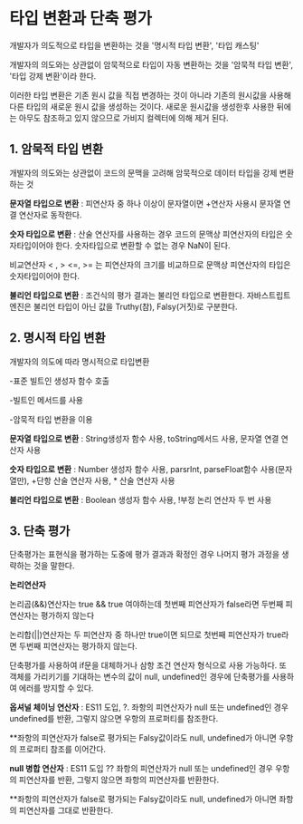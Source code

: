 # 타입 변환과 단축 평가

개발자가 의도적으로 타입을 변환하는 것을 '명시적 타입 변환', '타입 캐스팅'

개발자의 의도와는 상관없이 암묵적으로 타입이 자동 변환하는 것을 '암묵적 타입 변환', '타입 강제 변환'이라 한다.

이러한 타입 변환은 기존 원시 값을 직접 변경하는 것이 아니라 기존의 원시값을 사용해 다른 타입의 새로운 원시 값을 생성하는 것이다. 새로운 원시값을 생성한후 사용한 뒤에는 아무도 참조하고 있지 않으므로 가비지 컬렉터에 의해 제거 된다.

## 1. 암묵적 타입 변환

개발자의 의도와는 상관없이 코드의 문맥을 고려해 암묵적으로 데이터 타입을 강제 변환하는 것

__문자열 타입으로 변환__ : 피연산자 중 하나 이상이 문자열이면 +연산자 사용시 문자열 연결 연산자로 동작한다.

__숫자 타입으로 변환__ : 산술 연산자를 사용하는 경우 코드의 문맥상 피연산자의 타입은 숫자타입이어야 한다. 숫자타입으로 변환할 수 없는 경우 NaN이 된다.

비교연산자 < , > <=, >= 는 피연산자의 크기를 비교하므로 문맥상 피연산자의 타입은 숫자타입이어야 한다.

__불리언 타입으로 변환__ : 조건식의 평가 결과는 불리언 타입으로 변환한다. 자바스트립트 엔진은 불리언 타입이 아닌 값을 Truthy(참), Falsy(거짓)로 구분한다.

## 2. 명시적 타입 변환

개발자의 의도에 따라 명시적으로 타입변환

-표준 빌트인 생성자 함수 호출

-빌트인 메서드를 사용

-암묵적 타입 변환을 이용

__문자열 타입으로 변환__ : String생성자 함수 사용, toString메서드 사용, 문자열 연결 연산자 사용

__숫자 타입으로 변환__ : Number 생성자 함수 사용, parsrInt, parseFloat함수 사용(문자열만), +단항 산술 연산자 사용, * 산술 연산자 사용

__불리언 타입으로 변환__ : Boolean 생성자 함수 사용, !부정 논리 연산자 두 번 사용

## 3. 단축 평가

단축평가는 표현식을 평가하는 도중에 평가 결과과 확정인 경우 나머지 평가 과정을 생략하는 것을 말한다.

__논리연산자__

논리곱(&&)연산자는 true && true 여야하는데 첫번째 피연산자가 false라면 두번째 피연산자는 평가하지 않는다

논리합(||)연산자는 두 피연산자 중 하나만 true이면 되므로 첫번째 피연산자가 true라면 두번째 피연산자는 평가하지 않는다.

단축평가를 사용하여 if문을 대체하거나 삼항 조건 연산자 형식으로 사용 가능하다. 또 객체를 가리키기를 기대하는 변수의 값이 null, undefined인 경우에 단축평가를 사용하여 에러를 방지할 수 있다.

__옵셔널 체이닝 연산자__ : ES11 도입, ?. 좌항의 피연산자가 null 또는 undefined인 경우 undefined를 반환, 그렇지 않으면 우항의 프로퍼티를 참조한다. 

**좌항의 피연산자가 false로 평가되는 Falsy값이라도 null, undefined가 아니면 우항의 프로퍼티 참조를 이어간다.

__null 병합 연산자__ : ES11 도입 ?? 좌항의 피연산자가 null 또는 undefined인 경우 우항의 피연산자를 반환, 그렇지 않으면 좌항의 피연산자를 반환한다.

**좌항의 피연산자가 false로 평가되는 Falsy값이라도 null, undefined가 아니면 좌항의 피연산자를 그대로 반환한다.